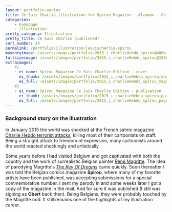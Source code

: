 ```yaml
---
layout: portfolio-series
title: Je Suis Charlie illustration for Spirou Magazine - Alzamon - Children's Illustration by Alberto Gonzalez
categories: 
    - homepage
    - illustration
pretty_category: Illustration
pretty_title: Je Suis Charlie (published)
sort_number: 24
permalink: /portfolio/illustration/jesuischarlie-spirou
masonryimage: /assets/images/portfolio/2015_i_charlieHebdo_spirou@400w.jpg
fullsizeimage: /assets/images/portfolio/2015_i_charlieHebdo_spirou@1500w.jpg
extraimages:
    #1
    - ei_name: Spirou Magazine Je Suis Charlie Edition - cover
      ei_thumb: /assets/images/portfolio/2015_i_charlieHebdo_spirou_mag@400w.jpg
      ei_full: /assets/images/portfolio/2015_i_charlieHebdo_spirou_mag@1500w.jpg
    #2
    - ei_name: Spirou Magazine Je Suis Charlie Edition - publication
      ei_thumb: /assets/images/portfolio/2015_i_charlieHebdo_spirou_page@400w.jpg
      ei_full: /assets/images/portfolio/2015_i_charlieHebdo_spirou_page@1500w.jpg
---
```


### Background story on the illustration

In January 2015 the world was shocked at the French satiric magazine [Charlie Hebdo terrorist attacks](https://en.wikipedia.org/wiki/Charlie_Hebdo_shooting), killing most of their cartoonists on staff. Being a straight attack to freedom of expression, many cartoonists around the world reacted shockingly and artistically. 

Some years before I had visited Belgium and got captivated with both the country and the work of surrealistic Belgian painter [René Magritte](https://en.wikipedia.org/wiki/Ren%C3%A9_Magritte). The idea of parodying Magritte's [*The Key Of Dreams*](https://alexanderstorey.wordpress.com/2013/11/18/artwork-analysis-the-key-to-dreams-by-magritte/) came quickly. Soon thereafter I was told the Belgian comics magazine **Spirou**, where many of my favorite artists have been published, was accepting submissions for a special commemorative number. I sent my parody in and some weeks later I got a copy of the magazine in the mail. And for sure it was published (I still was signing as **Obert** back then). Being Belgians, they were probably touched by the Magritte nod. It still remains one of the highlights of my illustration career.